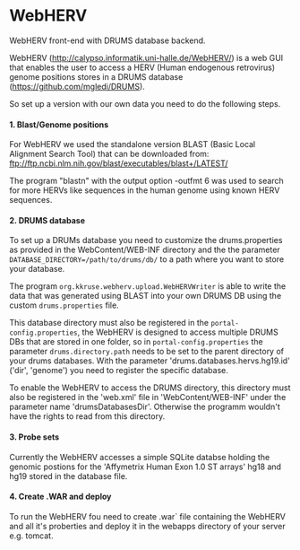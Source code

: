 # WebHERV
WebHERV front-end with DRUMS database backend.

WebHERV (http://calypso.informatik.uni-halle.de/WebHERV/) is a web GUI that enables the user to access a HERV (Human endogenous retrovirus) genome positions stores in a DRUMS database (https://github.com/mgledi/DRUMS).

So set up a version with our own data you need to do the following steps.

#### 1. Blast/Genome positions

For WebHERV we used the standalone version BLAST (Basic Local Alignment Search Tool) that can be downloaded from: ftp://ftp.ncbi.nlm.nih.gov/blast/executables/blast+/LATEST/

The program "blastn" with the output option -outfmt 6 was used to search for more HERVs like sequences in the human genome using known HERV sequences.

#### 2. DRUMS database

To set up a DRUMs database you need to customize the drums.properties as provided in the WebContent/WEB-INF directory and the the parameter `DATABASE_DIRECTORY=/path/to/drums/db/` to a path where you want to store your database.

The program `org.kkruse.webherv.upload.WebHERVWriter` is able to write the data that was generated using BLAST into your own DRUMS DB using the custom `drums.properties` file.

This database directory must also be registered in the `portal-config.properties`, the WebHERV is designed to access multiple DRUMS DBs that are stored in one folder, so in `portal-config.properties` the parameter `drums.directory.path` needs to be set to the parent directory of your drums databases. With the parameter 'drums.databases.hervs.hg19.id' ('dir', 'genome') you need to register the specific database.

To enable the WebHERV to access the DRUMS directory, this directory must also be registered in the 'web.xml' file in 'WebContent/WEB-INF' under the parameter name 'drumsDatabasesDir'. Otherwise the programm wouldn't have the rights to read from this directory.

#### 3. Probe sets

Currently the WebHERV accesses a simple SQLite databse holding the genomic postions for the 'Affymetrix Human Exon 1.0 ST arrays' hg18 and hg19 stored in the database file. 

#### 4. Create .WAR and deploy

To run the WebHERV fou need to create .war` file containing the WebHERV and all it's proberties and deploy it in the webapps directory of your server e.g. tomcat.  

